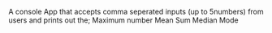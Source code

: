 A console App that accepts comma seperated inputs (up to 5numbers) from users  and prints out the;
Maximum number
Mean
Sum
Median
Mode
